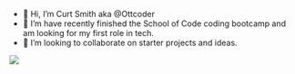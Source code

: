 - 👋 Hi, I’m Curt Smith aka @Ottcoder
- 🌱 I’m have recently finished the School of Code coding bootcamp and am looking for my first role in tech.
- 💞️ I’m looking to collaborate on starter projects and ideas.

<img src="https://www.codewars.com/users/Ottcoder/badges/small"></img>

<!---
Ottcoder/Ottcoder is a ✨ special ✨ repository because its `README.md` (this file) appears on your GitHub profile.
You can click the Preview link to take a look at your changes.
--->
